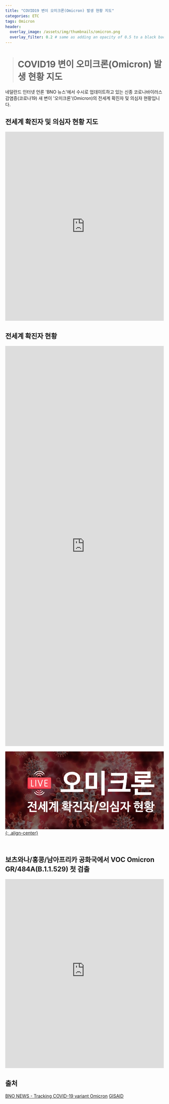```yaml
---
title: "COVID19 변이 오미크론(Omicron) 발생 현황 지도"
categories: ETC
tags: Omicron
header:
  overlay_image: /assets/img/thumbnails/omicron.png
  overlay_filter: 0.2 # same as adding an opacity of 0.5 to a black background
---
```


> # COVID19 변이 오미크론(Omicron) 발생 현황 지도

네덜란드 인터넷 언론 'BNO 뉴스'에서 수시로 업데이트하고 있는 신종 코로나바이러스 감염증(코로나19) 새 변이 '오미크론'(Omicron)의 전세계 확진자 및 의심자 현황입니다.

## 전세계 확진자 및 의심자 현황 지도

<iframe loading="lazy" src="https://www.google.com/maps/d/embed?mid=1lKX8ikHpKAkWCvuXn2g-CVW3OmHbN-k-" width="100%" height="600" frameborder="0" style="border:0" position="relative" overflow="hidden"></iframe>

<br>

## 전세계 확진자 현황

<iframe loading="lazy" src="https://docs.google.com/spreadsheets/u/0/d/e/2PACX-1vRi5YVV_L0XY-vORaD2h6-02bz9qfU6Kb-OovbmrvnvMi5zZSvqS-PPJybf0qgSWm2BLZlU6uFEjJPW/pubhtml/sheet?headers=false&amp;gid=2049345986&amp;range=A1:D28" width="100%" height="1270px" style="border:none;"></iframe>

<br>

[![PNG](/assets/img/thumbnails/omicron.png){: .align-center}](https://wooiljeong.github.io/etc/omicron-map/)

<br>

## 보츠와나/홍콩/남아프리카 공화국에서 VOC Omicron GR/484A(B.1.1.529) 첫 검출

<iframe title="Tree" src="https://phylodynamics2.pandemicprepardness.org/SARS-CoV-2/B11529" class="mb-3" style="border: none; width: 100%; height: 600px;"></iframe>

<br>

## 출처

[BNO NEWS - Tracking COVID-19 variant Omicron](https://bnonews.com/index.php/2021/11/omicron-tracker/)
[GISAID](https://www.gisaid.org/hcov19-variants/)